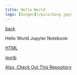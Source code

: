 ```yaml
---
title: Hello World 
logo: [Ginger](/pics/Ging.jpg)
---
```

[back](./)

Hello World Jupyter Notebook:  

[HTML](/HelloWorld/HelloWorld.html)  

[ipynb](/HelloWorld/HelloWorld.ipynb)



[Also, Check Out This Repository](https://github.com/lindsey-calvert/sample)

